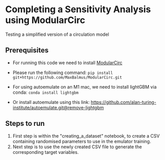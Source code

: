 # Completing a Sensitivity Analysis using ModularCirc
Testing a simplified version of a circulation model
 ## Prerequisites
 * For running this code we need to install [ModularCirc](https://github.com/MaxBalmus/ModularCirc) 

 * Please run the following command: `pip install git+https://github.com/MaxBalmus/ModularCirc.git`

 * For using autoemulate on an M1 mac, we need to install lightGBM via conda: `conda install lightgbm`

 * Or install autoemulate using this link: https://github.com/alan-turing-institute/autoemulate.git@remove-lightgbm

## Steps to run
 1) First step is within the "creating_a_dataset" notebook, to create a CSV containing randomised parameters to use in the emulator training.
 2) Next step is to use the newly created CSV file to generate the corresponding target variables.